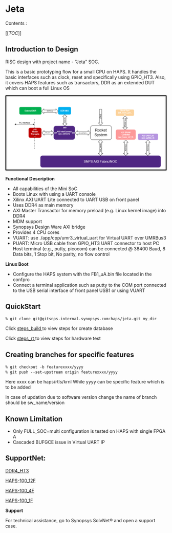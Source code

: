 # Jeta

Contents :

[[_TOC_]]

## Introduction to Design

RISC design with project name - “Jeta” SOC.

This is a basic prototyping flow for a small CPU on HAPS. It handles the basic interfaces such as 
clock, reset and specifically using GPIO_HT3. Also, it covers HAPS features such as transactors, 
DDR as an extended DUT which can boot a full Linux OS

![alt text][logo]

[logo]: img/block_diag.png "Basic Block Diagram"


**Functional Description**
- All capabilities of the Mini SoC
- Boots Linux with using a UART console
- Xilinx AXI UART Lite connected to UART USB on front panel
- Uses DDR4 as main memory
- AXI Master Transactor for memory preload (e.g. Linux kernel image) into DDR4
- MDM support
- Synopsys Design Ware AXI bridge 
- Provides 4 CPU cores
- VUART:  use ./app/cpp/umr3_virtual_uart for Virtual UART over UMRBus3
- PUART:  Micro USB cable from GPIO_HT3 UART connector to host PC Host terminal (e.g., putty, 
          picocom) can be connected @ 38400 Baud, 8 Data bits, 1 Stop bit, No parity, no flow 
          control

**Linux Boot**
- Configure the HAPS system with the FB1_uA.bin file located in the confpro
- Connect a terminal application such as putty to the COM port connected to the USB serial 
  interface of front panel USB1 or using VUART


## QuickStart

```
% git clone git@gitsnps.internal.synopsys.com:haps/jeta.git my_dir
```

Click [ steps_build ](/scripts/build.md) to view steps for create database

Click [ steps_rt ](/app/run_time.md) to view steps for hardware test


## Creating branches for specific features

```
% git checkout -b featurexxxx/yyyy
% git push --set-upstream origin featurexxxx/yyyy
```

Here xxxx can be haps/rtls/krnl
While yyyy can be specific feature which is to be added

In case of updation due to software version change the name of branch should be sw_name/version


## Known Limitation

- Only FULL_SOC=multi configuration is tested on HAPS with single FPGA A
- Cascaded BUFGCE issue in Virtual UART IP

## SupportNet:

[DDR4_HT3](https://www.synopsys.com/apps/protected/hapssupportnet/download.php?file=cd/manuals/doc-00000027_ddr4_ht3.pdf)

[HAPS-100_12F](https://www.synopsys.com/apps/protected/hapssupportnet/download.php?file=cd/manuals/haps-100_12f.pdf)

[HAPS-100_4F](https://www.synopsys.com/apps/protected/hapssupportnet/download.php?file=cd/manuals/haps-100_4f.pdf)

[HAPS-100_1F](https://www.synopsys.com/apps/protected/hapssupportnet/download.php?file=cd/manuals/haps-100_1f.pdf)

**Support**

For technical assistance, go to Synopsys SolvNet® and open a support case.
